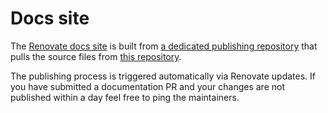 # Docs site

The [Renovate docs site](https://docs.renovatebot.com) is built from [a dedicated publishing repository](https://github.com/renovatebot/renovatebot.github.io) that pulls the source files from [this repository](../usage/).

The publishing process is triggered automatically via Renovate updates.
If you have submitted a documentation PR and your changes are not published within a day feel free to ping the maintainers.
